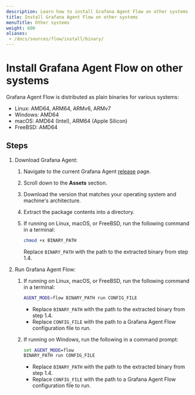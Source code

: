 ```yaml
---
description: Learn how to install Grafana Agent Flow on other systems
title: Install Grafana Agent Flow on other systems
menuTitle: Other systems
weight: 600
aliases:
 - /docs/sources/flow/install/binary/
---
```


# Install Grafana Agent Flow on other systems

Grafana Agent Flow is distributed as plain binaries for various systems:

* Linux: AMD64, ARM64, ARMv6, ARMv7
* Windows: AMD64
* macOS: AMD64 (Intel), ARM64 (Apple Silicon)
* FreeBSD: AMD64

## Steps

1. Download Grafana Agent:

   1. Navigate to the current Grafana Agent [release][] page.

   2. Scroll down to the **Assets** section.

   3. Download the version that matches your operating system and machine's
      architecture.

   4. Extract the package contents into a directory.

   5. If running on Linux, macOS, or FreeBSD, run the following command in a
      terminal:

      ```bash
      chmod +x BINARY_PATH
      ```

      Replace `BINARY_PATH` with the path to the extracted binary from step 1.4.

2. Run Grafana Agent Flow:

   1. If running on Linux, macOS, or FreeBSD, run the following command in a
      terminal:

      ```bash
      AGENT_MODE=flow BINARY_PATH run CONFIG_FILE
      ```

      * Replace `BINARY_PATH` with the path to the extracted binary from step
        1.4.
      * Replace `CONFIG_FILE` with the path to a Grafana Agent Flow
        configuration file to run.

   2. If running on Windows, run the following in a command prompt:

      ```cmd
      set AGENT_MODE=flow
      BINARY_PATH run CONFIG_FILE
      ```

      * Replace `BINARY_PATH` with the path to the extracted binary from step
        1.4.
      * Replace `CONFIG_FILE` with the path to a Grafana Agent Flow
        configuration file to run.

[release]: https://github.com/grafana/agent/releases/latest

